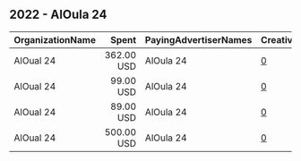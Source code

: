 ## 2022 - AlOula 24 
|OrganizationName|Spent|PayingAdvertiserNames|CreativeUrls|Impressions|Genders|AgeBrackets|CountryCodes|BillingAddresses|CandidateBallotInformation|
|:---|---:|:---|:---|---:|:---|:---|:---|:---|:---|
|AlOual 24|362.00 USD|AlOula 24|[0](https://www.snap.com/political-ads/asset/8d52ff2e9e42b951b883831bc069029e4bc5d6cd4ec8099e0b55fbd5a96f263f?mediaType=mp4)|152,560||21+|kuwait|"Salmiya,Salmiya,0000,KW"|Faisal Mohammed AlKandari|
|AlOual 24|99.00 USD|AlOula 24|[0](https://www.snap.com/political-ads/asset/fb24b5daefd0c0f424e78dde0e53cc5e5430fce5302356a2c2fa5aff8351bb3f?mediaType=jpeg)|37,789||21+|kuwait|"Salmiya,Salmiya,0000,KW"||
|AlOual 24|89.00 USD|AlOula 24|[0](https://www.snap.com/political-ads/asset/6c8975f6419b51aad7715b6df46496d49677afd39dc0a1b21910c169d9fa03f3?mediaType=jpeg)|31,760||21+|kuwait|"Salmiya,Salmiya,0000,KW"|Khaled Saraya Alhajri|
|AlOual 24|500.00 USD|AlOula 24|[0](https://www.snap.com/political-ads/asset/c1e0d93931623c4b5e800c2dc4c62bebf7f86b403632f9441942de7817180ec1?mediaType=mp4)|118,339||21+|kuwait|"Salmiya,Salmiya,0000,KW"|Ali Salem Aldeqbasi|

